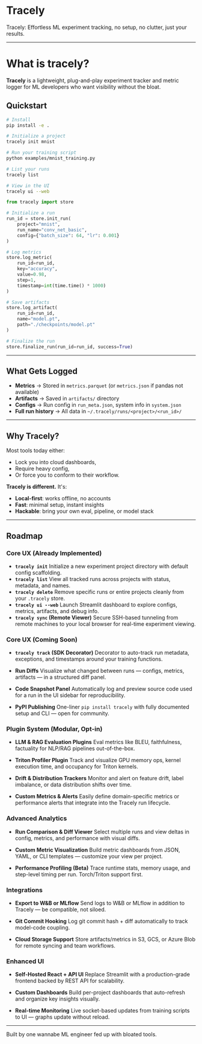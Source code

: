 # Tracely
Tracely: Effortless ML experiment tracking, no setup, no clutter, just your results.

---

# What is tracely?
**Tracely** is a lightweight, plug-and-play experiment tracker and metric logger for ML developers who want visibility without the bloat.

## Quickstart

```bash
# Install
pip install -e .

# Initialize a project
tracely init mnist

# Run your training script
python examples/mnist_training.py

# List your runs
tracely list

# View in the UI
tracely ui --web
```

```python
from tracely import store

# Initialize a run
run_id = store.init_run(
    project="mnist",
    run_name="conv_net_basic",
    config={"batch_size": 64, "lr": 0.001}
)

# Log metrics
store.log_metric(
    run_id=run_id,
    key="accuracy",
    value=0.98,
    step=1,
    timestamp=int(time.time() * 1000)
)

# Save artifacts
store.log_artifact(
    run_id=run_id,
    name="model.pt",
    path="./checkpoints/model.pt"
)

# Finalize the run
store.finalize_run(run_id=run_id, success=True)
```

---

## What Gets Logged

* **Metrics** → Stored in `metrics.parquet` (or `metrics.json` if pandas not available)
* **Artifacts** → Saved in `artifacts/` directory
* **Configs** → Run config in `run_meta.json`, system info in `system.json`
* **Full run history** → All data in `~/.tracely/runs/<project>/<run_id>/`

---

## Why Tracely?

Most tools today either:
* Lock you into cloud dashboards,
* Require heavy config,
* Or force you to conform to their workflow.

**Tracely is different.** It's:
* **Local-first**: works offline, no accounts
* **Fast**: minimal setup, instant insights
* **Hackable**: bring your own eval, pipeline, or model stack

---

## Roadmap

### Core UX (Already Implemented)
* **`tracely init`**
  Initialize a new experiment project directory with default config scaffolding.
* **`tracely list`**
  View all tracked runs across projects with status, metadata, and names.
* **`tracely delete`**
  Remove specific runs or entire projects cleanly from your `.tracely` store.
* **`tracely ui --web`**
  Launch Streamlit dashboard to explore configs, metrics, artifacts, and debug info.
* **`tracely sync` (Remote Viewer)**
  Secure SSH-based tunneling from remote machines to your local browser for real-time experiment viewing.

### Core UX (Coming Soon)

* **`tracely track` (SDK Decorator)**
  Decorator to auto-track run metadata, exceptions, and timestamps around your training functions.

* **Run Diffs**
  Visualize what changed between runs — configs, metrics, artifacts — in a structured diff panel.

* **Code Snapshot Panel**
  Automatically log and preview source code used for a run in the UI sidebar for reproducibility.

* **PyPI Publishing**
  One-liner `pip install tracely` with fully documented setup and CLI — open for community.

### Plugin System (Modular, Opt-in)

* **LLM & RAG Evaluation Plugins**
  Eval metrics like BLEU, faithfulness, factuality for NLP/RAG pipelines out-of-the-box.

* **Triton Profiler Plugin**
  Track and visualize GPU memory ops, kernel execution time, and occupancy for Triton kernels.

* **Drift & Distribution Trackers**
  Monitor and alert on feature drift, label imbalance, or data distribution shifts over time.

* **Custom Metrics & Alerts**
  Easily define domain-specific metrics or performance alerts that integrate into the Tracely run lifecycle.

### Advanced Analytics

* **Run Comparison & Diff Viewer**
  Select multiple runs and view deltas in config, metrics, and performance with visual diffs.

* **Custom Metric Visualization**
  Build metric dashboards from JSON, YAML, or CLI templates — customize your view per project.

* **Performance Profiling (Beta)**
  Trace runtime stats, memory usage, and step-level timing per run. Torch/Triton support first.

### Integrations

* **Export to W&B or MLflow**
  Send logs to W&B or MLflow in addition to Tracely — be compatible, not siloed.

* **Git Commit Hooking**
  Log git commit hash + diff automatically to track model-code coupling.

* **Cloud Storage Support**
  Store artifacts/metrics in S3, GCS, or Azure Blob for remote syncing and team workflows.

### Enhanced UI

* **Self-Hosted React + API UI**
  Replace Streamlit with a production-grade frontend backed by REST API for scalability.

* **Custom Dashboards**
  Build per-project dashboards that auto-refresh and organize key insights visually.

* **Real-time Monitoring**
  Live socket-based updates from training scripts to UI — graphs update without reload.

---

Built by one wannabe ML engineer fed up with bloated tools.
